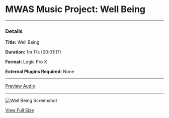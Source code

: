 # MWAS Music Project: Well Being

---

### Details

**Title:** Well Being

**Duration:** 1m 17s (00:01:17)

**Format:** Logic Pro X

**External Plugins Required:** None

---

[Preview Audio](https://bitbucket.org/mattwithasynth/well-being/raw/bb8b230c4adb334cf5a75c0382dfd437971923a3/WellBeingDemo.m4a "Preview Audio")

---

![Well Being Screenshot](https://bitbucket.org/mattwithasynth/well-being/raw/master/screenshot_thumb.png)

[View Full Size](https://bitbucket.org/mattwithasynth/well-being/raw/master/screenshot.png "Full Size")
